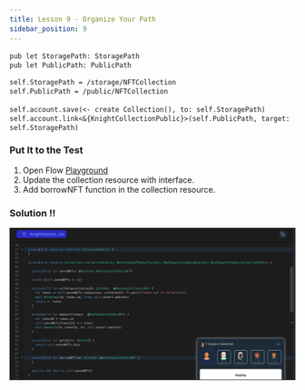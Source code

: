 ```yaml
---
title: Lesson 9 - Organize Your Path
sidebar_position: 9
---
```


```cadence
pub let StoragePath: StoragePath
pub let PublicPath: PublicPath
```

```cadence
self.StoragePath = /storage/NFTCollection
self.PublicPath = /public/NFTCollection

self.account.save(<- create Collection(), to: self.StoragePath)
self.account.link<&{KnightCollectionPublic}>(self.PublicPath, target: self.StoragePath)
```

### Put It to the Test

1. Open Flow [Playground](https://play.flow.com/)
2. Update the collection resource with interface.
3. Add borrowNFT function in the collection resource.

### Solution !!

![Alt text](image-5.png)
